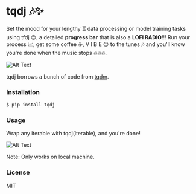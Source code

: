 # tqdj :notes::sparkles:

Set the mood for your lengthy :hourglass_flowing_sand: data processing or model training tasks using tfdj :heart_eyes:, a detailed  **progress bar**  that is also a **LOFI RADIO**!!! Run your process :chart_with_upwards_trend:, get some coffee :coffee:, V I B E :relieved: to the tunes :notes: and you'll know you're done when the music stops :fire::fire::fire:.

![Alt Text](https://i.imgur.com/rBwi7ti.gif)

tqdj borrows a bunch of code from [tqdm](https://github.com/tqdm/tqdm).

### Installation

```sh
$ pip install tqdj
```

### Usage
Wrap any iterable with tqdj(iterable), and you're done!

![Alt Text](https://i.imgur.com/kGBex5I.png)

Note: Only works on local machine.

### License

MIT
